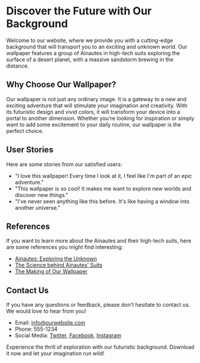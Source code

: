 <!--font:Montserrat-->

# Discover the Future with Our Background

Welcome to our website, where we provide you with a cutting-edge background that will transport you to an exciting and unknown world. Our wallpaper features a group of Ainautes in high-tech suits exploring the surface of a desert planet, with a massive sandstorm brewing in the distance. 

## Why Choose Our Wallpaper?

Our wallpaper is not just any ordinary image. It is a gateway to a new and exciting adventure that will stimulate your imagination and creativity. With its futuristic design and vivid colors, it will transform your device into a portal to another dimension. Whether you're looking for inspiration or simply want to add some excitement to your daily routine, our wallpaper is the perfect choice.

## User Stories

Here are some stories from our satisfied users:

- "I love this wallpaper! Every time I look at it, I feel like I'm part of an epic adventure."
- "This wallpaper is so cool! It makes me want to explore new worlds and discover new things."
- "I've never seen anything like this before. It's like having a window into another universe."

## References

If you want to learn more about the Ainautes and their high-tech suits, here are some references you might find interesting:

- [Ainautes: Exploring the Unknown](#)
- [The Science behind Ainautes' Suits](#)
- [The Making of Our Wallpaper](#)

## Contact Us

If you have any questions or feedback, please don't hesitate to contact us. We would love to hear from you!

- Email: info@ourwebsite.com
- Phone: 555-1234
- Social Media: [Twitter](#), [Facebook](#), [Instagram](#)

Experience the thrill of exploration with our futuristic background. Download it now and let your imagination run wild!

<!--

Write me content for website with wallpaper which alt text is:

"A group of Ainautes in high-tech suits exploring the surface of a desert planet, with a massive sandstorm brewing in the distance."

The name/title of the page should not be 1:1 copy of the alt text but rather a real content of the website which is using this wallpaper.

- Use markdown format 
- Start with heading
- Heading should be short and concise
- The content should look like a real website 
- The website should not be about the wallpaper, wallpaper is just a related background
- Heading should be contain work "wallpaper" or "background"
- Include real sections like references, contact, user stories, etc. use things relevant to the page purpose.
- Feel free to use structure like headings, bullets, numbering, blockquotes, paragraphs, horizontal lines, etc.
- You can use formatting like bold or _italic_
- You can include UTF-8 emojis
- Links should be only #hash anchors (and you can refer to the document itself)
- Do not include images


---


# Explore the Unknown with Our Futuristic Background

Welcome to our website, where we provide you with a cutting-edge background that will transport you to an exciting and unknown world. Our wallpaper features a group of Ainautes in high-tech suits exploring the surface of a desert planet, with a massive sandstorm brewing in the distance. 

## Why Choose Our Wallpaper?

Our wallpaper is not just any ordinary image. It is a gateway to a new and exciting adventure that will stimulate your imagination and creativity. With its futuristic design and vivid colors, it will transform your device into a portal to another dimension. Whether you're looking for inspiration or simply want to add some excitement to your daily routine, our wallpaper is the perfect choice.

## User Stories

Here are some stories from our satisfied users:

- "I love this wallpaper! Every time I look at it, I feel like I'm part of an epic adventure."
- "This wallpaper is so cool! It makes me want to explore new worlds and discover new things."
- "I've never seen anything like this before. It's like having a window into another universe."

## References

If you want to learn more about the Ainautes and their high-tech suits, here are some references you might find interesting:

- [Ainautes: Exploring the Unknown](#)
- [The Science behind Ainautes' Suits](#)
- [The Making of Our Wallpaper](#)

## Contact Us

If you have any questions or feedback, please don't hesitate to contact us. We would love to hear from you!

- Email: info@ourwebsite.com
- Phone: 555-1234
- Social Media: [Twitter](#), [Facebook](#), [Instagram](#)

Experience the thrill of exploration with our futuristic background. Download it now and let your imagination run wild!


---


Write me a Google font which is best fitting for the website.

Pick from the list:
- Poppins
- Playfair Display
- Dancing Script
- Inter
- Alegreya
- Open Sans
- Futura
- Cormorant Garamond
- Cabin
- Montserrat
- Cinzel Decorative
- Raleway
- Lobster
- Barlow Condensed
- Cinzel
- Exo 2
- Creepster
- Great Vibes
- Lato
- IBM Plex Sans
- Orbitron
- Roboto


Write just the font name nothing else.


---


Montserrat

-->
